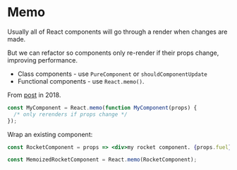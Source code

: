 # Memo

Usually all of React components will go through a render when changes are made.

But we can refactor so components only re-render if their props change, improving performance.

- Class components - use `PureComponent` or `shouldComponentUpdate`
- Functional components - use `React.memo()`.

From [post][] in 2018.

```javascript
const MyComponent = React.memo(function MyComponent(props) {
  /* only rerenders if props change */
});
```

[post]: https://reactjs.org/blog/2018/10/23/react-v-16-6.html

Wrap an existing component:

```jsx
const RocketComponent = props => <div>my rocket component. {props.fuel}!</div>;

const MemoizedRocketComponent = React.memo(RocketComponent);
```
